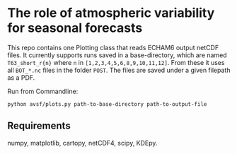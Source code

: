 
# The role of atmospheric variability for seasonal forecasts

This repo contains one Plotting class that reads ECHAM6 output netCDF files. It currently supports runs saved in a base-directory, which are named `T63_short_r{n}` where `n` in `[1,2,3,4,5,6,8,9,10,11,12]`. From these it uses all `BOT_*.nc` files in the folder `POST`. The files are saved under a given filepath as a PDF.


Run from Commandline:
```
python avsf/plots.py path-to-base-directory path-to-output-file
```

## Requirements

numpy, matplotlib, cartopy, netCDF4, scipy, KDEpy.